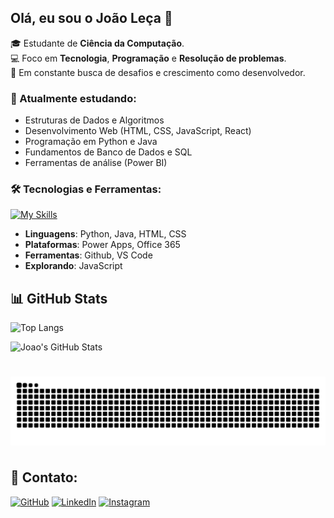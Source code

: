 ## Olá, eu sou o João Leça 👋


🎓 Estudante de **Ciência da Computação**. <br>
💻 Foco em **Tecnologia**, **Programação** e **Resolução de problemas**.<br>
🚀 Em constante busca de desafios e crescimento como desenvolvedor.<br>

### 🧠 Atualmente estudando:
- Estruturas de Dados e Algoritmos
- Desenvolvimento Web (HTML, CSS, JavaScript, React)
- Programação em Python e Java
- Fundamentos de Banco de Dados e SQL
- Ferramentas de análise (Power BI)

### 🛠️ Tecnologias e Ferramentas:

[![My Skills](https://skillicons.dev/icons?i=js,html,css,java,py,vscode,postgres,github)](https://skillicons.dev)

- **Linguagens**: Python, Java, HTML, CSS
- **Plataformas**: Power Apps, Office 365
- **Ferramentas**: Github, VS Code
- **Explorando**: JavaScript

## 📊 GitHub Stats

![Top Langs](https://github-readme-stats.vercel.app/api/top-langs/?username=JoaoLeca&layout=compact&theme=tokyonight)

![Joao's GitHub Stats](https://github-readme-stats.vercel.app/api?username=JoaoLeca&show_icons=true&theme=tokyonight)

#

<picture align="center">
  <source media="(prefers-color-scheme: dark)" srcset="https://raw.githubusercontent.com/JoaoLeca/JoaoLeca/output/github-contribution-grid-snake-dark.svg">
  <source media="(prefers-color-scheme: light)" srcset="https://raw.githubusercontent.com/JoaoLeca/JoaoLeca/output/github-contribution-grid-snake-dark.svg">
  <img align="center" alt="github contribution grid snake animation" src="https://raw.githubusercontent.com/JoaoLeca/JoaoLeca/output/github-contribution-grid-snake.svg">
</picture>

#

## 💬 Contato:


[![GitHub](https://img.shields.io/badge/GitHub-181717?style=for-the-badge&logo=github&logoColor=white)](https://github.com/JoaoLeca)  [![LinkedIn](https://img.shields.io/badge/LinkedIn-0077B5?style=for-the-badge&logo=linkedin&logoColor=white)]([https://www.linkedin.com/in/victor-leca-vlkbr/](https://www.linkedin.com/in/jo%C3%A3o-le%C3%A7a-aa5633291/)) [![Instagram](https://img.shields.io/badge/Instagram-E4405F?style=for-the-badge&logo=instagram&logoColor=white)]([https://www.instagram.com/joaogleca/)

<!--
**JoaoLeca/JoaoLeca** is a ✨ _special_ ✨ repository because its `README.md` (this file) appears on your GitHub profile.

Here are some ideas to get you started:

- 🔭 I’m currently working on ...
- 🌱 I’m currently learning ...
- 👯 I’m looking to collaborate on ...
- 🤔 I’m looking for help with ...
- 💬 Ask me about ...
- 📫 How to reach me: ...
- 😄 Pronouns: ...
- ⚡ Fun fact: ...
-->
